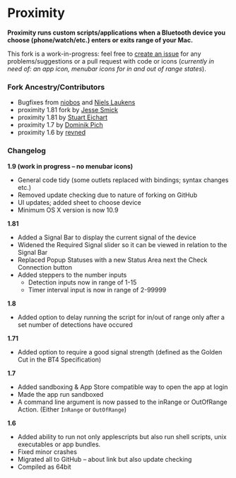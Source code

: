 # Proximity

**Proximity runs custom scripts/applications when a Bluetooth device you choose (phone/watch/etc.) enters or exits range of your Mac.**

This fork is a work-in-progress: feel free to [create an issue](https://github.com/sebj/Proximity/issues/new) for any problems/suggestions or a pull request with code or icons (*currently in need of: an app icon, menubar icons for in and out of range states*).

### Fork Ancestry/Contributors
* Bugfixes from [niobos](https://github.com/niobos/proximity) and [Niels Laukens](https://github.com/nielslaukens)
* proximity 1.81 fork by [Jesse Smick](https://github.com/janka102/proximity)
* proximity 1.81 by [Stuart Eichart](https://github.com/fivemicro/proximity)
* proximity 1.7 by [Dominik Pich](https://github.com/Daij-Djan/proximity)
* proximity 1.6 by [revned](https://github.com/revned/proximity/)

### Changelog
**1.9 (work in progress – no menubar icons)**
* General code tidy (some outlets replaced with bindings; syntax changes etc.)
* Removed update checking due to nature of forking on GitHub
* UI updates; added sheet to choose device
* Minimum OS X version is now 10.9

**1.81**
* Added a Signal Bar to display the current signal of the device
* Widened the Required Signal slider so it can be viewed in relation to the Signal Bar
* Replaced Popup Statuses with a new Status Area next the Check Connection button
* Added steppers to the number inputs
    * Detection inputs now in range of 1-15
    * Timer interval input is now in range of 2-99999

**1.8**
* Added option to delay running the script for in/out of range only after a set number of detections have occured

**1.71**
* Added option to require a good signal strength (defined as the Golden Cut in the BT4 Specification)

**1.7**
* Added sandboxing & App Store compatible way to open the app at login
* Made the app run sandboxed 
* A command line argument is now passed to the inRange or OutOfRange Action. (Either `InRange` or `OutOfRange`)
 
**1.6**
* Added ability to run not only applescripts but also run shell scripts, unix executables or app bundles.
* Fixed minor crashes
* Migrated all to GitHub – about link but also update checking
* Compiled as 64bit
